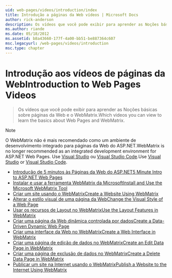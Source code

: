```yaml
---
uid: web-pages/videos/introduction/index
title: Introdução a páginas da Web vídeos | Microsoft Docs
author: rick-anderson
description: Os vídeos que você pode exibir para aprender as Noções básicas sobre páginas da Web e o WebMatrix.
ms.author: riande
ms.date: 05/18/2012
ms.assetid: b8a43660-177f-4a00-bb51-be887364c607
msc.legacyurl: /web-pages/videos/introduction
msc.type: chapter
---
```

<a name="introduction-to-web-pages-videos"></a><span data-ttu-id="0e086-103">Introdução aos vídeos de páginas da Web</span><span class="sxs-lookup"><span data-stu-id="0e086-103">Introduction to Web Pages Videos</span></span>
====================
> <span data-ttu-id="0e086-104">Os vídeos que você pode exibir para aprender as Noções básicas sobre páginas da Web e o WebMatrix.</span><span class="sxs-lookup"><span data-stu-id="0e086-104">Which videos you can view to learn the basics about Web Pages and WebMatrix.</span></span>

> [!NOTE] 
> <span data-ttu-id="0e086-105">O WebMatrix não é mais recomendado como um ambiente de desenvolvimento integrado para páginas da Web do ASP.NET.</span><span class="sxs-lookup"><span data-stu-id="0e086-105">WebMatrix is no longer recommended as an integrated development environment for ASP.NET Web Pages.</span></span> <span data-ttu-id="0e086-106">Use [Visual Studio](xref:aspnet/web-pages/overview/getting-started/program-asp-net-web-pages-in-visual-studio) ou [Visual Studio Code](https://code.visualstudio.com/).</span><span class="sxs-lookup"><span data-stu-id="0e086-106">Use [Visual Studio](xref:aspnet/web-pages/overview/getting-started/program-asp-net-web-pages-in-visual-studio) or [Visual Studio Code](https://code.visualstudio.com/).</span></span>


- [<span data-ttu-id="0e086-107">Introdução de 5 minutos às Páginas da Web do ASP.NET</span><span class="sxs-lookup"><span data-stu-id="0e086-107">5 Minute Intro to ASP.NET Web Pages</span></span>](5-minute-introduction-to-aspnet-web-pages.md)
- [<span data-ttu-id="0e086-108">Instalar e usar a ferramenta WebMatrix da Microsoft</span><span class="sxs-lookup"><span data-stu-id="0e086-108">Install and Use the Microsoft WebMatrix Tool</span></span>](install-and-use-the-microsoft-webmatrix-tool.md)
- [<span data-ttu-id="0e086-109">Criar um site usando o WebMatrix</span><span class="sxs-lookup"><span data-stu-id="0e086-109">Create a Website Using WebMatrix</span></span>](create-a-website-using-webmatrix.md)
- [<span data-ttu-id="0e086-110">Alterar o estilo visual de uma página da Web</span><span class="sxs-lookup"><span data-stu-id="0e086-110">Change the Visual Style of a Web Page</span></span>](change-the-visual-style-of-a-web-page.md)
- [<span data-ttu-id="0e086-111">Usar os recursos de Layout no WebMatrix</span><span class="sxs-lookup"><span data-stu-id="0e086-111">Use the Layout Features in WebMatrix</span></span>](use-the-layout-features-in-webmatrix.md)
- [<span data-ttu-id="0e086-112">Criar uma página da Web dinâmica controlada por dados</span><span class="sxs-lookup"><span data-stu-id="0e086-112">Create a Data-Driven Dynamic Web Page</span></span>](create-a-data-driven-dynamic-web-page.md)
- [<span data-ttu-id="0e086-113">Criar uma interface da Web no WebMatrix</span><span class="sxs-lookup"><span data-stu-id="0e086-113">Create a Web Interface in WebMatrix</span></span>](create-a-web-interface-in-webmatrix.md)
- [<span data-ttu-id="0e086-114">Criar uma página de edição de dados no WebMatrix</span><span class="sxs-lookup"><span data-stu-id="0e086-114">Create an Edit Data Page in WebMatrix</span></span>](create-an-edit-data-page-in-webmatrix.md)
- [<span data-ttu-id="0e086-115">Criar uma página de exclusão de dados no WebMatrix</span><span class="sxs-lookup"><span data-stu-id="0e086-115">Create a Delete Data Page in WebMatrix</span></span>](create-a-delete-data-page-in-webmatrix.md)
- [<span data-ttu-id="0e086-116">Publicar um site na Internet usando o WebMatrix</span><span class="sxs-lookup"><span data-stu-id="0e086-116">Publish a Website to the Internet Using WebMatrix</span></span>](publish-a-website-to-the-internet-using-webmatrix.md)
